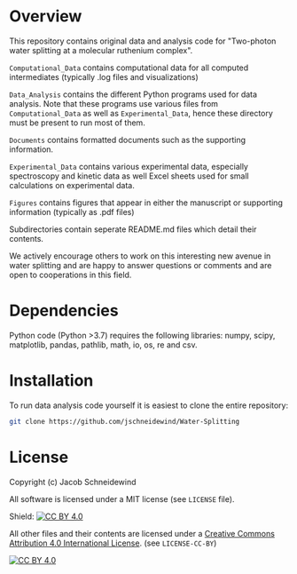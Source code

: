 # Overview

This repository contains original data and analysis code for "Two-photon water splitting at a molecular ruthenium complex".

`Computational_Data` contains computational data for all computed intermediates (typically .log files and visualizations)

`Data_Analysis` contains the different Python programs used for data analysis. Note that these programs use various files from `Computational_Data` as well as `Experimental_Data`, hence these directory must be present to run most of them.

`Documents` contains formatted documents such as the supporting information.

`Experimental_Data` contains various experimental data, especially spectroscopy and kinetic data as well Excel sheets used for small calculations on experimental data.

`Figures` contains figures that appear in either the manuscript or supporting information (typically as .pdf files)

Subdirectories contain seperate README.md files which detail their contents.

We actively encourage others to work on this interesting new avenue in water splitting and are happy to answer questions or comments and are open to cooperations in this field.

# Dependencies

Python code (Python >3.7) requires the following libraries: numpy, scipy, matplotlib, pandas, pathlib, math, io, os, re and csv.

# Installation

To run data analysis code yourself it is easiest to clone the entire repository:

```bash
git clone https://github.com/jschneidewind/Water-Splitting
```


# License

Copyright (c) Jacob Schneidewind

All software is licensed under a MIT license (see `LICENSE` file).

Shield: [![CC BY 4.0][cc-by-shield]][cc-by]

All other files and their contents are licensed under a
[Creative Commons Attribution 4.0 International License][cc-by]. (see `LICENSE-CC-BY`)

[![CC BY 4.0][cc-by-image]][cc-by]

[cc-by]: http://creativecommons.org/licenses/by/4.0/
[cc-by-image]: https://i.creativecommons.org/l/by/4.0/88x31.png
[cc-by-shield]: https://img.shields.io/badge/License-CC%20BY%204.0-lightgrey.svg
